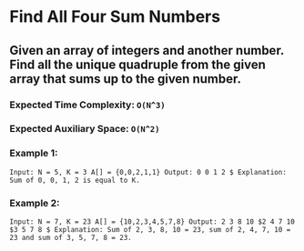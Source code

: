 # Find All Four Sum Numbers
## Given an array of integers and another number. Find all the unique quadruple from the given array that sums up to the given number.

### Expected Time Complexity: `O(N^3)`
### Expected Auxiliary Space: `O(N^2)`

### Example 1:

`Input:
N = 5, K = 3
A[] = {0,0,2,1,1}
Output: 0 0 1 2 $
Explanation: Sum of 0, 0, 1, 2 is equal
to K.`
### Example 2:

`Input:
N = 7, K = 23
A[] = {10,2,3,4,5,7,8}
Output: 2 3 8 10 $2 4 7 10 $3 5 7 8 $
Explanation: Sum of 2, 3, 8, 10 = 23,
sum of 2, 4, 7, 10 = 23 and sum of 3,
5, 7, 8 = 23.`